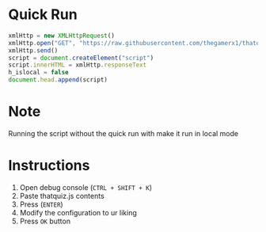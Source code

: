 # Quick Run

```javascript
xmlHttp = new XMLHttpRequest()
xmlHttp.open("GET", "https://raw.githubusercontent.com/thegamerx1/thatquizhack/master/dist/thatquiz.js?_=" + new Date().getTime(), false)
xmlHttp.send()
script = document.createElement("script")
script.innerHTML = xmlHttp.responseText
h_islocal = false
document.head.append(script)
```

# Note

Running the script without the quick run with make it run in local mode

# Instructions

1. Open debug console (`CTRL + SHIFT + K`)
2. Paste thatquiz.js contents
3. Press (`ENTER`)
4. Modify the configuration to ur liking
5. Press `OK` button
